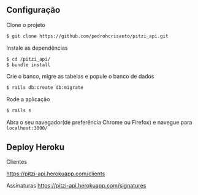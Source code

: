 ## Configuração

Clone o projeto

```sh
$ git clone https://github.com/pedrohcrisanto/pitzi_api.git
```

Instale as dependências
```sh
$ cd /pitzi_api/
$ bundle install
```

Crie o banco, migre as tabelas e popule o banco de dados
```sh
$ rails db:create db:migrate
```

Rode a aplicação
```sh
$ rails s
```

Abra o seu navegador(de preferência Chrome ou Firefox) e navegue para `localhost:3000/`



## Deploy Heroku

Clientes

https://pitzi-api.herokuapp.com/clients

Assinaturas
https://pitzi-api.herokuapp.com/signatures
